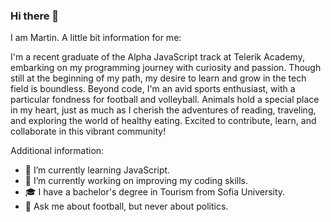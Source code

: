### Hi there 👋

<!--
**Martin-Andreev-288/Martin-Andreev-288** is a ✨ _special_ ✨ repository because its `README.md` (this file) appears on your GitHub profile.

Here are some ideas to get you started:

- 🔭 I’m currently working on ...
- 🌱 I’m currently learning ...
- 👯 I’m looking to collaborate on ...
- 🤔 I’m looking for help with ...
- 💬 Ask me about ...
- 📫 How to reach me: ...
- 😄 Pronouns: ...
- ⚡ Fun fact: ...
-->

I am Martin. A little bit information for me:

I'm a recent graduate of the Alpha JavaScript track at Telerik Academy, embarking on my programming journey with curiosity and passion. Though still at the beginning of my path, my desire to learn and grow in the tech field is boundless. Beyond code, I'm an avid sports enthusiast, with a particular fondness for football and volleyball. Animals hold a special place in my heart, just as much as I cherish the adventures of reading, traveling, and exploring the world of healthy eating. Excited to contribute, learn, and collaborate in this vibrant community!

Additional information:

- 🌱 I’m currently learning JavaScript.
- 🔭 I’m currently working on improving my coding skills.
- 🎓 I have a bachelor's degree in Tourism from Sofia University.
- 💬 Ask me about football, but never about politics.
